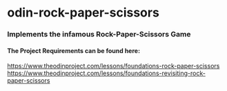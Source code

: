 # odin-rock-paper-scissors

### Implements the infamous Rock-Paper-Scissors Game

#### The Project Requirements can be found here:
https://www.theodinproject.com/lessons/foundations-rock-paper-scissors
https://www.theodinproject.com/lessons/foundations-revisiting-rock-paper-scissors
